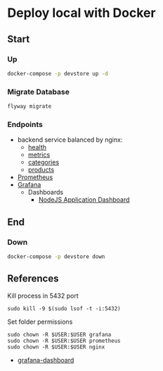 # Deploy local with Docker

## Start

### Up

```bash
docker-compose -p devstore up -d
```

### Migrate Database

```bash
flyway migrate
```

### Endpoints

- backend service balanced by nginx:
  - [health](http://localhost:8081/health)
  - [metrics](http://localhost:8081/metrics)
  - [categories](http://localhost:8081/categories)
  - [products](http://localhost:8081/products)
- [Prometheus](http://localhost:9090)
- [Grafana](http://localhost:3000)
  - Dashboards
    - [NodeJS Application Dashboard](http://localhost:3000/d/PTSqcpJWk/nodejs-application-dashboard?orgId=1&refresh=5s)

## End

### Down

```bash
docker-compose -p devstore down
```

## References

Kill process in 5432 port

```shell
sudo kill -9 $(sudo lsof -t -i:5432)
```

Set folder permissions

```shell
sudo chown -R $USER:$USER grafana
sudo chown -R $USER:$USER prometheus
sudo chown -R $USER:$USER nginx   
```

- [grafana-dashboard](https://github.com/codecentric/spring-boot-monitoring-sample/blob/master/grafana/grafana-dashboard.json)
